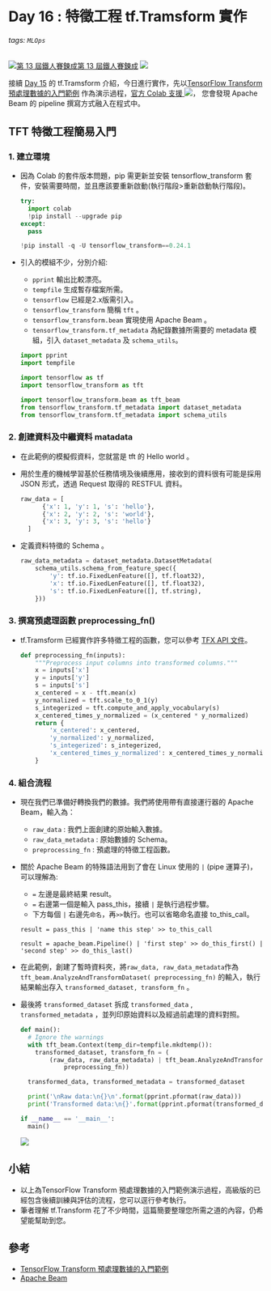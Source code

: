 # Day 16 : 特徵工程 tf.Tramsform 實作

###### tags: `MLOps`
[![](https://d1dwq032kyr03c.cloudfront.net/images/ironman_sticker/13/ai-and-data.png?sticker "第 13 屆鐵人賽鍊成")第 13 屆鐵人賽鍊成](https://ithelp.ithome.com.tw/users/20121130/ironman/4015)
[![](https://img.shields.io/badge/iThome%E9%90%B5%E4%BA%BA%E8%B3%BD2021-%E5%A8%81%E5%88%A9%E6%96%AF-blue)](https://ithelp.ithome.com.tw/articles/10264084)


接續 [Day 15](https://ithelp.ithome.com.tw/articles/10263595) 的 tf.Tramsform 介紹，今日進行實作，先以[TensorFlow Transform 預處理數據的入門範例](https://www.tensorflow.org/tfx/tutorials/transform/simple) 作為演示過程，[官方 Colab 支援 ![](https://i.imgur.com/pQnQ4tG.png)](https://colab.research.google.com/github/tensorflow/tfx/blob/master/docs/tutorials/transform/simple.ipynb)， 您會發現 Apache Beam 的 pipeline 撰寫方式融入在程式中。

TFT 特徵工程簡易入門
------------

### 1\. 建立環境

-   因為 Colab 的套件版本問題，pip 需更新並安裝 tensorflow_transform 套件，安裝需要時間，並且應該要重新啟動(執行階段>重新啟動執行階段)。
    
    ```python
    try:
      import colab
      !pip install --upgrade pip
    except:
      pass
    
    !pip install -q -U tensorflow_transform==0.24.1
    
    ```
    
-   引入的模組不少，分別介紹:
    
    -   `pprint` 輸出比較漂亮。
    -   `tempfile` 生成暫存檔案所需。
    -   `tensorflow` 已經是2.x版需引入。
    -   `tensorflow_transform` 簡稱 `tft` 。
    -   `tensorflow_transform.beam` 實現使用 Apache Beam 。
    -   `tensorflow_transform.tf_metadata` 為紀錄數據所需要的 metadata 模組，引入 `dataset_metadata` 及 `schema_utils`。
    
    ```python
    import pprint
    import tempfile
    
    import tensorflow as tf
    import tensorflow_transform as tft
    
    import tensorflow_transform.beam as tft_beam
    from tensorflow_transform.tf_metadata import dataset_metadata
    from tensorflow_transform.tf_metadata import schema_utils
    
    ```
    

### 2\. 創建資料及中繼資料 matadata

-   在此範例的模擬假資料，您就當是 tft 的 Hello world 。
-   用於生產的機械學習基於任務情境及後續應用，接收到的資料很有可能是採用 JSON 形式，透過 Request 取得的 RESTFUL 資料。
    
    ```python
    raw_data = [
          {'x': 1, 'y': 1, 's': 'hello'},
          {'x': 2, 'y': 2, 's': 'world'},
          {'x': 3, 'y': 3, 's': 'hello'}
      ]
    
    ```
    
-   定義資料特徵的 Schema 。
    
    ```python
    raw_data_metadata = dataset_metadata.DatasetMetadata(
        schema_utils.schema_from_feature_spec({
            'y': tf.io.FixedLenFeature([], tf.float32),
            'x': tf.io.FixedLenFeature([], tf.float32),
            's': tf.io.FixedLenFeature([], tf.string),
        }))
    
    ```
    

### 3\. 撰寫預處理函數 preprocessing_fn()

-   tf.Tramsform 已經實作許多特徵工程的函數，您可以參考 [TFX API 文件](https://www.tensorflow.org/tfx/transform/api_docs/python/tft)。
    
    ```python
    def preprocessing_fn(inputs):
        """Preprocess input columns into transformed columns."""
        x = inputs['x']
        y = inputs['y']
        s = inputs['s']
        x_centered = x - tft.mean(x)
        y_normalized = tft.scale_to_0_1(y)
        s_integerized = tft.compute_and_apply_vocabulary(s)
        x_centered_times_y_normalized = (x_centered * y_normalized)
        return {
            'x_centered': x_centered,
            'y_normalized': y_normalized,
            's_integerized': s_integerized,
            'x_centered_times_y_normalized': x_centered_times_y_normalized,
        }
    
    ```
    

### 4\. 組合流程

-   現在我們已準備好轉換我們的數據。我們將使用帶有直接運行器的 Apache Beam，輸入為：
    
    -   `raw_data` : 我們上面創建的原始輸入數據。
    -   `raw_data_metadata` : 原始數據的 Schema。
    -   `preprocessing_fn` : 預處理的特徵工程函數。
-   關於 Apache Beam 的特殊語法用到了會在 Linux 使用的 `|` (pipe 運算子)，可以理解為:
    
    -   `=` 左邊是最終結果 result。
    -   `=` 右邊第一個是輸入 pass_this，接續 `|` 是執行過程步驟。
    -   下方每個 `|` 右邊先`命名`，再`>>`執行。也可以省略命名直接 to\_this\_call。
    
    ```
    result = pass_this | 'name this step' >> to_this_call
    
    result = apache_beam.Pipeline() | 'first step' >> do_this_first() | 'second step' >> do_this_last()
    
    ```
    
-   在此範例，創建了暫時資料夾，將`raw_data, raw_data_metadata`作為 `tft_beam.AnalyzeAndTransformDataset( preprocessing_fn)` 的輸入，執行結果輸出存入 `transformed_dataset, transform_fn` 。
    
-   最後將 `transformed_dataset` 拆成 `transformed_data` , `transformed_metadata` ，並列印原始資料以及經過前處理的資料對照。
    
    ```python
    def main():
      # Ignore the warnings
      with tft_beam.Context(temp_dir=tempfile.mkdtemp()):
        transformed_dataset, transform_fn = (  
            (raw_data, raw_data_metadata) | tft_beam.AnalyzeAndTransformDataset(
                preprocessing_fn))
    
      transformed_data, transformed_metadata = transformed_dataset  
    
      print('\nRaw data:\n{}\n'.format(pprint.pformat(raw_data)))
      print('Transformed data:\n{}'.format(pprint.pformat(transformed_data)))
    
    if __name__ == '__main__':
      main()
    
    ```
    
    ![](https://i.imgur.com/PMsVKvH.png)
    

小結
--

-   以上為TensorFlow Transform 預處理數據的入門範例演示過程，高級版的已經包含後續訓練與評估的流程，您可以逕行參考執行。
-   筆者理解 tf.Transform 花了不少時間，這篇簡要整理您所需之道的內容，仍希望能幫助到您。

參考
--

-   [TensorFlow Transform 預處理數據的入門範例](https://www.tensorflow.org/tfx/tutorials/transform/simple)
-   [Apache Beam](https://beam.apache.org/)
